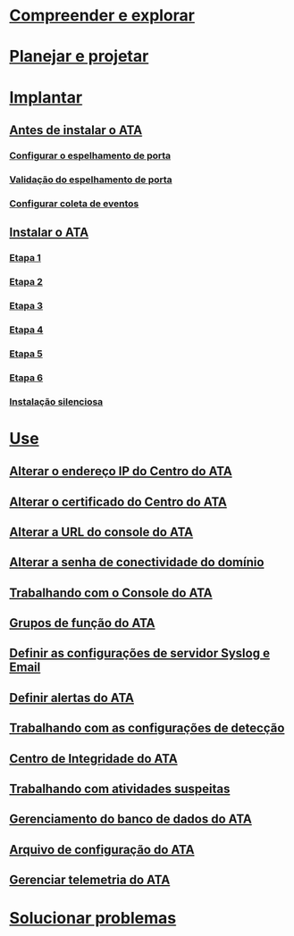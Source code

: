 # [Compreender e explorar](/advanced-threat-analytics/understand-explore/what-is-ata)
# [Planejar e projetar](/advanced-threat-analytics/plan-design/ata-architecture)
# [Implantar](preinstall-ata.md)
## [Antes de instalar o ATA](preinstall-ata.md)
### [Configurar o espelhamento de porta](configure-port-mirroring.md)
### [Validação do espelhamento de porta](validate-port-mirroring.md)
### [Configurar coleta de eventos](configure-event-collection.md)
## [Instalar o ATA](install-ata.md)
### [Etapa 1](install-ata-step1.md)
### [Etapa 2](install-ata-step2.md)
### [Etapa 3](install-ata-step3.md)
### [Etapa 4](install-ata-step4.md)
### [Etapa 5](install-ata-step5.md)
### [Etapa 6](install-ata-step6.md)
### [Instalação silenciosa](ata-silent-installation.md)
# [Use](modifying-ata-config-centerip.md)
## [Alterar o endereço IP do Centro do ATA](modifying-ata-config-centerip.md)
## [Alterar o certificado do Centro do ATA](modifying-ata-config-centercert.md)
## [Alterar a URL do console do ATA](modifying-ata-config-consoleurl.md)
## [Alterar a senha de conectividade do domínio](modifying-ata-config-dcpassword.md)
## [Trabalhando com o Console do ATA](working-with-ata-console.md)
## [Grupos de função do ATA](ata-role-groups.md)
## [Definir as configurações de servidor Syslog e Email](setting-syslog-email-server-settings.md)
## [Definir alertas do ATA](setting-ata-alerts.md)
## [Trabalhando com as configurações de detecção](working-with-detection-settings.md)
## [Centro de Integridade do ATA](ata-health-center.md)
## [Trabalhando com atividades suspeitas](working-with-suspicious-activities.md)
## [Gerenciamento do banco de dados do ATA](ata-database-management.md)
## [Arquivo de configuração do ATA](ata-configuration-file.md)
## [Gerenciar telemetria do ATA](manage-telemetry-settings.md)
# [Solucionar problemas](/advanced-threat-analytics/troubleshoot/troubleshooting-ata-known-errors)


<!--HONumber=Oct16_HO5-->


